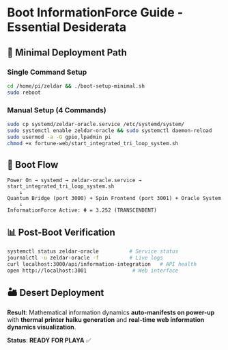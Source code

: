 # Boot InformationForce Guide - Essential Desiderata

## 🎯 **Minimal Deployment Path**

### **Single Command Setup**
```bash
cd /home/pi/zeldar && ./boot-setup-minimal.sh
sudo reboot
```

### **Manual Setup (4 Commands)**
```bash
sudo cp systemd/zeldar-oracle.service /etc/systemd/system/
sudo systemctl enable zeldar-oracle && sudo systemctl daemon-reload
sudo usermod -a -G gpio,lpadmin pi
chmod +x fortune-web/start_integrated_tri_loop_system.sh
```

## 🔄 **Boot Flow**
```
Power On → systemd → zeldar-oracle.service → start_integrated_tri_loop_system.sh
    ↓
Quantum Bridge (port 3000) + Spin Frontend (port 3001) + Oracle System
    ↓
InformationForce Active: Φ = 3.252 (TRANSCENDENT)
```

## 📊 **Post-Boot Verification**
```bash
systemctl status zeldar-oracle          # Service status
journalctl -u zeldar-oracle -f          # Live logs  
curl localhost:3000/api/information-integration   # API health
open http://localhost:3001               # Web interface
```

## 🏜️ **Desert Deployment**
**Result**: Mathematical information dynamics **auto-manifests on power-up** with **thermal printer haiku generation** and **real-time web information dynamics visualization**.

**Status**: **READY FOR PLAYA** ✅